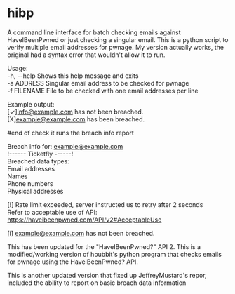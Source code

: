 # hibp
 
A command line interface for batch checking emails against HaveIBeenPwned or just checking a singular email.
This is a python script to verify multiple email addresses for pwnage. My version actually works, the original had a syntax error that wouldn't allow it to run.

Usage:  
  -h, --help   Shows this help message and exits  
  -a ADDRESS   Singular email address to be checked for pwnage  
  -f FILENAME  File to be checked with one email addresses per line  

 
Example output:  
[✓]info@example.com has not been breached.  
[X]example@example.com has been breached.  
  
#end of check it runs the breach info report  
  
Breach info for: example@example.com  
!------ Ticketfly ------!  
Breached data types:  
        Email addresses  
        Names  
        Phone numbers  
        Physical addresses  

  
[!] Rate limit exceeded, server instructed us to retry after 2 seconds  
    Refer to acceptable use of API: https://haveibeenpwned.com/API/v2#AcceptableUse  

[i] example@example.com has not been breached.  

This has been updated for the "HaveIBeenPwned?" API 2. This is a modified/working version of houbbit's python program that checks emails for pwnage using the HaveIBeenPwned? API.  

This is another updated version that fixed up JeffreyMustard's repor, included the ability to report on basic breach data information   
